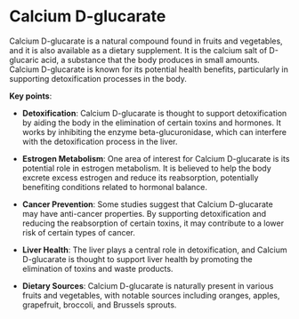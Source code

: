 [//]: # (
source: gpt-3 + jph editing
tags: supplements
)

# Calcium D-glucarate

Calcium D-glucarate is a natural compound found in fruits and vegetables, and it is also available as a dietary supplement. It is the calcium salt of D-glucaric acid, a substance that the body produces in small amounts. Calcium D-glucarate is known for its potential health benefits, particularly in supporting detoxification processes in the body.

**Key points**:

* **Detoxification**: Calcium D-glucarate is thought to support detoxification by aiding the body in the elimination of certain toxins and hormones. It works by inhibiting the enzyme beta-glucuronidase, which can interfere with the detoxification process in the liver.

* **Estrogen Metabolism**: One area of interest for Calcium D-glucarate is its potential role in estrogen metabolism. It is believed to help the body excrete excess estrogen and reduce its reabsorption, potentially benefiting conditions related to hormonal balance.

* **Cancer Prevention**: Some studies suggest that Calcium D-glucarate may have anti-cancer properties. By supporting detoxification and reducing the reabsorption of certain toxins, it may contribute to a lower risk of certain types of cancer.

* **Liver Health**: The liver plays a central role in detoxification, and Calcium D-glucarate is thought to support liver health by promoting the elimination of toxins and waste products.

* **Dietary Sources**: Calcium D-glucarate is naturally present in various fruits and vegetables, with notable sources including oranges, apples, grapefruit, broccoli, and Brussels sprouts.
